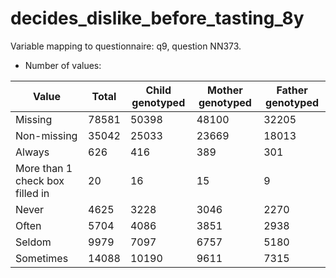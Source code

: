# decides_dislike_before_tasting_8y
Variable mapping to questionnaire: q9, question NN373.
- Number of values:

| Value | Total | Child genotyped | Mother genotyped | Father genotyped |
| ----- | ----- | --------------- | ---------------- | ---------------- |
| Missing | 78581 | 50398 | 48100 | 32205 |
| Non-missing | 35042 | 25033 | 23669 | 18013 |
| Always | 626 | 416 | 389 |301 |
| More than 1 check box filled in | 20 | 16 | 15 |9 |
| Never | 4625 | 3228 | 3046 |2270 |
| Often | 5704 | 4086 | 3851 |2938 |
| Seldom | 9979 | 7097 | 6757 |5180 |
| Sometimes | 14088 | 10190 | 9611 |7315 |



